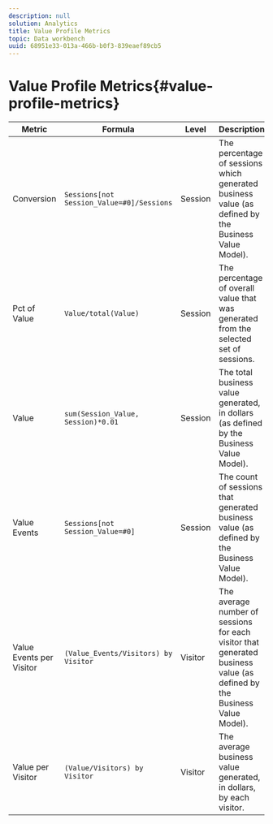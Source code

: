 ```yaml
---
description: null
solution: Analytics
title: Value Profile Metrics
topic: Data workbench
uuid: 68951e33-013a-466b-b0f3-839eaef89cb5
---
```


# Value Profile Metrics{#value-profile-metrics}

|  Metric  | Formula  | Level  | Description  |
|---|---|---|---|
|  Conversion  | `Sessions[not Session_Value=#0]/Sessions`  | Session  | The percentage of sessions which generated business value (as defined by the Business Value Model).  |
|  Pct of Value  | `Value/total(Value)`  | Session  | The percentage of overall value that was generated from the selected set of sessions.  |
|  Value  | `sum(Session_Value, Session)*0.01`  | Session  | The total business value generated, in dollars (as defined by the Business Value Model).  |
|  Value Events  | `Sessions[not Session_Value=#0]`  | Session  | The count of sessions that generated business value (as defined by the Business Value Model).  |
|  Value Events per Visitor  | `(Value_Events/Visitors) by Visitor`  | Visitor  | The average number of sessions for each visitor that generated business value (as defined by the Business Value Model).  |
|  Value per Visitor  | `(Value/Visitors) by Visitor`  | Visitor  | The average business value generated, in dollars, by each visitor.|
